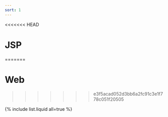 ```yaml
---
sort: 1
---
```


<<<<<<< HEAD
# JSP
=======
# Web
>>>>>>> e3f5acad052d3bb6a2fc91c3e1f778c051f20505

{% include list.liquid all=true %}
